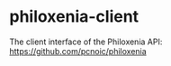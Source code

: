 # philoxenia-client
The client interface of the Philoxenia API: https://github.com/pcnoic/philoxenia
